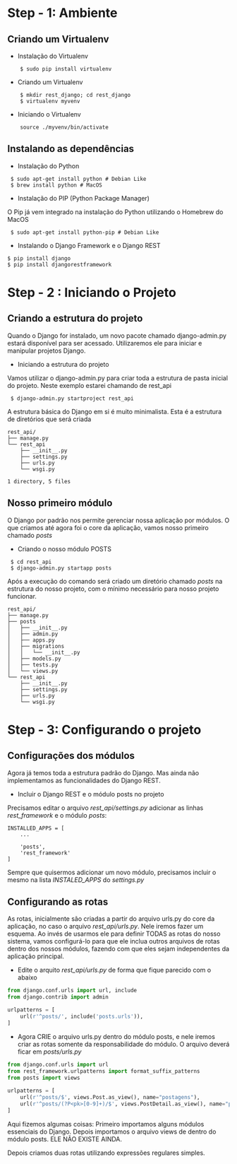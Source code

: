 

# Step - 1: Ambiente

## Criando um Virtualenv

* Instalação do Virtualenv

```
    $ sudo pip install virtualenv
```

* Criando um Virtualenv

```
    $ mkdir rest_django; cd rest_django
    $ virtualenv myvenv
```

* Iniciando o Virtualenv

```
    source ./myvenv/bin/activate
```

## Instalando as dependências

* Instalação do Python 

```
 $ sudo apt-get install python # Debian Like
 $ brew install python # MacOS
```

* Instalação do PIP (Python Package Manager)

O Pip já vem integrado na instalação do Python utilizando o Homebrew do MacOS

```
 $ sudo apt-get install python-pip # Debian Like
```

* Instalando o Django Framework e o Django REST

```
$ pip install django
$ pip install djangorestframework
```

# Step - 2 : Iniciando o Projeto

## Criando a estrutura do projeto

Quando o Django for instalado, um novo pacote chamado django-admin.py estará disponível para ser acessado. Utilizaremos ele para iniciar e manipular projetos Django. 

* Iniciando a estrutura do projeto

Vamos utilizar o django-admin.py para criar toda a estrutura de pasta inicial do projeto. Neste exemplo estarei chamando de rest_api

```
 $ django-admin.py startproject rest_api
```

A estrutura básica do Django em si é muito minimalista. Esta é a estrutura de diretórios que será criada

```
rest_api/
├── manage.py
└── rest_api
    ├── __init__.py
    ├── settings.py
    ├── urls.py
    └── wsgi.py

1 directory, 5 files
```

## Nosso primeiro módulo

O Django por padrão nos permite gerenciar nossa aplicação por módulos. O que criamos até agora foi o core da aplicação, vamos nosso primeiro chamado *posts*

* Criando o nosso módulo POSTS

```
 $ cd rest_api
 $ django-admin.py startapp posts
```

Após a execução do comando será criado um diretório chamado *posts* na estrutura do nosso projeto, com o mínimo necessário para nosso projeto funcionar. 

```
rest_api/
├── manage.py
├── posts
│   ├── __init__.py
│   ├── admin.py
│   ├── apps.py
│   ├── migrations
│   │   └── __init__.py
│   ├── models.py
│   ├── tests.py
│   └── views.py
└── rest_api
    ├── __init__.py
    ├── settings.py
    ├── urls.py
    └── wsgi.py
``` 

# Step - 3: Configurando o projeto

## Configurações dos módulos

Agora já temos toda a estrutura padrão do Django. Mas ainda não implementamos as funcionalidades do Django REST.

* Incluir o Django REST e o módulo posts no projeto

Precisamos editar o arquivo *rest_api/settings.py* adicionar as linhas *rest_framework* e o módulo *posts*: 

```
INSTALLED_APPS = [
    ...

    'posts',
    'rest_framework'
]
``` 
Sempre que quisermos adicionar um novo módulo, precisamos incluir o mesmo na lista *INSTALED_APPS* do *settings.py*

## Configurando as rotas 

As rotas, inicialmente são criadas a partir do arquivo urls.py do core da aplicação, no caso o arquivo *rest_api/urls.py*. Nele iremos fazer um esquema. Ao invés de usarmos ele para definir TODAS as rotas do nosso sistema, vamos configurá-lo para que ele inclua outros arquivos de rotas dentro dos nossos módulos, fazendo com que eles sejam independentes da aplicação principal. 

* Edite o arquito *rest_api/urls.py* de forma que fique parecido com o abaixo

``` python
from django.conf.urls import url, include
from django.contrib import admin

urlpatterns = [
    url(r'^posts/', include('posts.urls')),
]
```

* Agora CRIE o arquivo urls.py dentro do módulo posts, e nele iremos criar as rotas somente da responsabilidade do módulo. O arquivo deverá ficar em *posts/urls.py*

``` python
from django.conf.urls import url
from rest_framework.urlpatterns import format_suffix_patterns
from posts import views
 
urlpatterns = [
    url(r'^posts/$', views.Post.as_view(), name="postagens"),
    url(r'^posts/(?P<pk>[0-9]+)/$', views.PostDetail.as_view(), name="postagens-detail"),
]
``` 

Aqui fizemos algumas coisas: Primeiro importamos alguns módulos essenciais do Django. Depois importamos o arquivo views de dentro do módulo posts. ELE NÃO EXISTE AINDA. 

Depois criamos duas rotas utilizando expressões regulares simples. 

